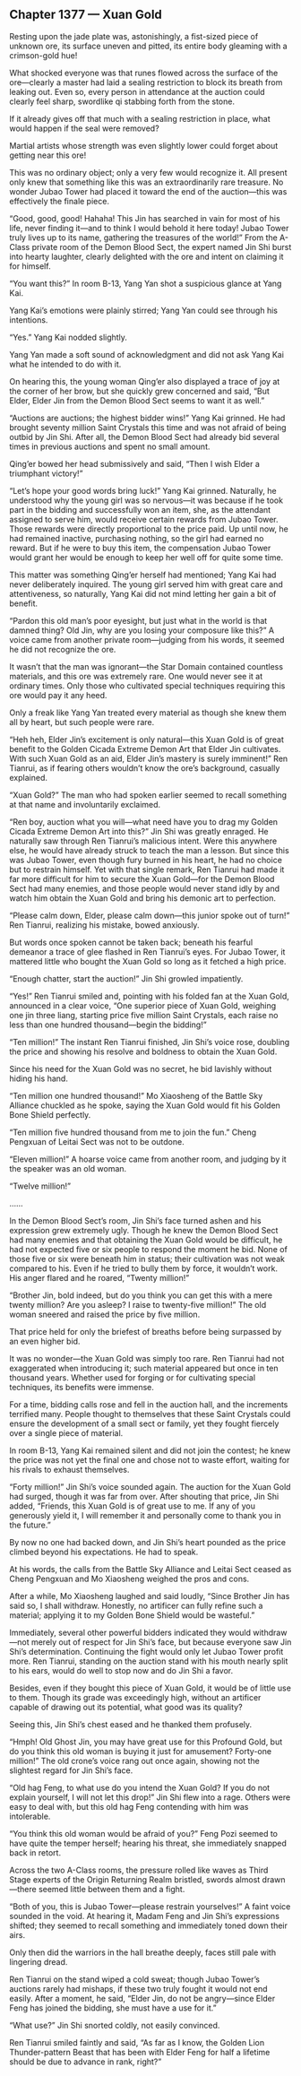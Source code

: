 ## Chapter 1377 — Xuan Gold

Resting upon the jade plate was, astonishingly, a fist-sized piece of unknown ore, its surface uneven and pitted, its entire body gleaming with a crimson-gold hue!

What shocked everyone was that runes flowed across the surface of the ore—clearly a master had laid a sealing restriction to block its breath from leaking out. Even so, every person in attendance at the auction could clearly feel sharp, swordlike qi stabbing forth from the stone.

If it already gives off that much with a sealing restriction in place, what would happen if the seal were removed?

Martial artists whose strength was even slightly lower could forget about getting near this ore!

This was no ordinary object; only a very few would recognize it. All present only knew that something like this was an extraordinarily rare treasure. No wonder Jubao Tower had placed it toward the end of the auction—this was effectively the finale piece.

“Good, good, good! Hahaha! This Jin has searched in vain for most of his life, never finding it—and to think I would behold it here today! Jubao Tower truly lives up to its name, gathering the treasures of the world!” From the A-Class private room of the Demon Blood Sect, the expert named Jin Shi burst into hearty laughter, clearly delighted with the ore and intent on claiming it for himself.

“You want this?” In room B-13, Yang Yan shot a suspicious glance at Yang Kai.

Yang Kai’s emotions were plainly stirred; Yang Yan could see through his intentions.

“Yes.” Yang Kai nodded slightly.

Yang Yan made a soft sound of acknowledgment and did not ask Yang Kai what he intended to do with it.

On hearing this, the young woman Qing’er also displayed a trace of joy at the corner of her brow, but she quickly grew concerned and said, “But Elder, Elder Jin from the Demon Blood Sect seems to want it as well.”

“Auctions are auctions; the highest bidder wins!” Yang Kai grinned. He had brought seventy million Saint Crystals this time and was not afraid of being outbid by Jin Shi. After all, the Demon Blood Sect had already bid several times in previous auctions and spent no small amount.

Qing’er bowed her head submissively and said, “Then I wish Elder a triumphant victory!”

“Let’s hope your good words bring luck!” Yang Kai grinned. Naturally, he understood why the young girl was so nervous—it was because if he took part in the bidding and successfully won an item, she, as the attendant assigned to serve him, would receive certain rewards from Jubao Tower. Those rewards were directly proportional to the price paid. Up until now, he had remained inactive, purchasing nothing, so the girl had earned no reward. But if he were to buy this item, the compensation Jubao Tower would grant her would be enough to keep her well off for quite some time.

This matter was something Qing’er herself had mentioned; Yang Kai had never deliberately inquired. The young girl served him with great care and attentiveness, so naturally, Yang Kai did not mind letting her gain a bit of benefit.

“Pardon this old man’s poor eyesight, but just what in the world is that damned thing? Old Jin, why are you losing your composure like this?” A voice came from another private room—judging from his words, it seemed he did not recognize the ore.

It wasn’t that the man was ignorant—the Star Domain contained countless materials, and this ore was extremely rare. One would never see it at ordinary times. Only those who cultivated special techniques requiring this ore would pay it any heed.

Only a freak like Yang Yan treated every material as though she knew them all by heart, but such people were rare.

“Heh heh, Elder Jin’s excitement is only natural—this Xuan Gold is of great benefit to the Golden Cicada Extreme Demon Art that Elder Jin cultivates. With such Xuan Gold as an aid, Elder Jin’s mastery is surely imminent!” Ren Tianrui, as if fearing others wouldn’t know the ore’s background, casually explained.

“Xuan Gold?” The man who had spoken earlier seemed to recall something at that name and involuntarily exclaimed.

“Ren boy, auction what you will—what need have you to drag my Golden Cicada Extreme Demon Art into this?” Jin Shi was greatly enraged. He naturally saw through Ren Tianrui’s malicious intent. Were this anywhere else, he would have already struck to teach the man a lesson. But since this was Jubao Tower, even though fury burned in his heart, he had no choice but to restrain himself. Yet with that single remark, Ren Tianrui had made it far more difficult for him to secure the Xuan Gold—for the Demon Blood Sect had many enemies, and those people would never stand idly by and watch him obtain the Xuan Gold and bring his demonic art to perfection.

“Please calm down, Elder, please calm down—this junior spoke out of turn!” Ren Tianrui, realizing his mistake, bowed anxiously.

But words once spoken cannot be taken back; beneath his fearful demeanor a trace of glee flashed in Ren Tianrui’s eyes. For Jubao Tower, it mattered little who bought the Xuan Gold so long as it fetched a high price.

“Enough chatter, start the auction!” Jin Shi growled impatiently.

“Yes!” Ren Tianrui smiled and, pointing with his folded fan at the Xuan Gold, announced in a clear voice, “One superior piece of Xuan Gold, weighing one jin three liang, starting price five million Saint Crystals, each raise no less than one hundred thousand—begin the bidding!”

“Ten million!” The instant Ren Tianrui finished, Jin Shi’s voice rose, doubling the price and showing his resolve and boldness to obtain the Xuan Gold.

Since his need for the Xuan Gold was no secret, he bid lavishly without hiding his hand.

“Ten million one hundred thousand!” Mo Xiaosheng of the Battle Sky Alliance chuckled as he spoke, saying the Xuan Gold would fit his Golden Bone Shield perfectly.

“Ten million five hundred thousand from me to join the fun.” Cheng Pengxuan of Leitai Sect was not to be outdone.

“Eleven million!” A hoarse voice came from another room, and judging by it the speaker was an old woman.

“Twelve million!”

……

In the Demon Blood Sect’s room, Jin Shi’s face turned ashen and his expression grew extremely ugly. Though he knew the Demon Blood Sect had many enemies and that obtaining the Xuan Gold would be difficult, he had not expected five or six people to respond the moment he bid. None of those five or six were beneath him in status; their cultivation was not weak compared to his. Even if he tried to bully them by force, it wouldn’t work. His anger flared and he roared, “Twenty million!”

“Brother Jin, bold indeed, but do you think you can get this with a mere twenty million? Are you asleep? I raise to twenty-five million!” The old woman sneered and raised the price by five million.

That price held for only the briefest of breaths before being surpassed by an even higher bid.

It was no wonder—the Xuan Gold was simply too rare. Ren Tianrui had not exaggerated when introducing it; such material appeared but once in ten thousand years. Whether used for forging or for cultivating special techniques, its benefits were immense.

For a time, bidding calls rose and fell in the auction hall, and the increments terrified many. People thought to themselves that these Saint Crystals could ensure the development of a small sect or family, yet they fought fiercely over a single piece of material.

In room B-13, Yang Kai remained silent and did not join the contest; he knew the price was not yet the final one and chose not to waste effort, waiting for his rivals to exhaust themselves.

“Forty million!” Jin Shi’s voice sounded again. The auction for the Xuan Gold had surged, though it was far from over. After shouting that price, Jin Shi added, “Friends, this Xuan Gold is of great use to me. If any of you generously yield it, I will remember it and personally come to thank you in the future.”

By now no one had backed down, and Jin Shi’s heart pounded as the price climbed beyond his expectations. He had to speak.

At his words, the calls from the Battle Sky Alliance and Leitai Sect ceased as Cheng Pengxuan and Mo Xiaosheng weighed the pros and cons.

After a while, Mo Xiaosheng laughed and said loudly, “Since Brother Jin has said so, I shall withdraw. Honestly, no artificer can fully refine such a material; applying it to my Golden Bone Shield would be wasteful.”

Immediately, several other powerful bidders indicated they would withdraw—not merely out of respect for Jin Shi’s face, but because everyone saw Jin Shi’s determination. Continuing the fight would only let Jubao Tower profit more. Ren Tianrui, standing on the auction stand with his mouth nearly split to his ears, would do well to stop now and do Jin Shi a favor.

Besides, even if they bought this piece of Xuan Gold, it would be of little use to them. Though its grade was exceedingly high, without an artificer capable of drawing out its potential, what good was its quality?

Seeing this, Jin Shi’s chest eased and he thanked them profusely.

“Hmph! Old Ghost Jin, you may have great use for this Profound Gold, but do you think this old woman is buying it just for amusement? Forty-one million!” The old crone’s voice rang out once again, showing not the slightest regard for Jin Shi’s face.

“Old hag Feng, to what use do you intend the Xuan Gold? If you do not explain yourself, I will not let this drop!” Jin Shi flew into a rage. Others were easy to deal with, but this old hag Feng contending with him was intolerable.

“You think this old woman would be afraid of you?” Feng Pozi seemed to have quite the temper herself; hearing his threat, she immediately snapped back in retort.

Across the two A-Class rooms, the pressure rolled like waves as Third Stage experts of the Origin Returning Realm bristled, swords almost drawn—there seemed little between them and a fight.

“Both of you, this is Jubao Tower—please restrain yourselves!” A faint voice sounded in the void. At hearing it, Madam Feng and Jin Shi’s expressions shifted; they seemed to recall something and immediately toned down their airs.

Only then did the warriors in the hall breathe deeply, faces still pale with lingering dread.

Ren Tianrui on the stand wiped a cold sweat; though Jubao Tower’s auctions rarely had mishaps, if these two truly fought it would not end easily. After a moment, he said, “Elder Jin, do not be angry—since Elder Feng has joined the bidding, she must have a use for it.”

“What use?” Jin Shi snorted coldly, not easily convinced.

Ren Tianrui smiled faintly and said, “As far as I know, the Golden Lion Thunder-pattern Beast that has been with Elder Feng for half a lifetime should be due to advance in rank, right?”